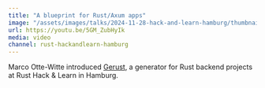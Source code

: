 ```yaml
---
title: "A blueprint for Rust/Axum apps"
image: "/assets/images/talks/2024-11-28-hack-and-learn-hamburg/thumbnail-marco.png"
url: https://youtu.be/5GM_ZubHyIk
media: video
channel: rust-hackandlearn-hamburg
---
```


Marco Otte-Witte introduced [Gerust](https://gerust.rs), a generator for Rust backend projects at Rust Hack & Learn in Hamburg.
